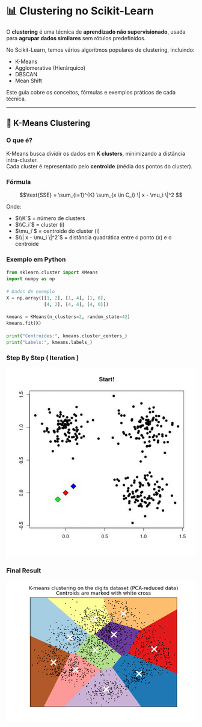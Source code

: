 # 📊 Clustering no Scikit-Learn

O **clustering** é uma técnica de **aprendizado não supervisionado**, usada para **agrupar dados similares** sem rótulos predefinidos.  

No Scikit-Learn, temos vários algoritmos populares de clustering, incluindo:

- K-Means  
- Agglomerative (Hierárquico)  
- DBSCAN  
- Mean Shift  

Este guia cobre os conceitos, fórmulas e exemplos práticos de cada técnica.

---

## 🔹 K-Means Clustering

### O que é?
K-Means busca dividir os dados em **K clusters**, minimizando a distância intra-cluster.  
Cada cluster é representado pelo **centroide** (média dos pontos do cluster).

### Fórmula
```math 
\text{SSE} = \sum_{i=1}^{K} \sum_{x \in C_i} \| x - \mu_i \|^2 
```

Onde:  
- $\\K`$ = número de clusters  
- $\\C_i`$ = cluster \(i\)  
- $\mu_i`$ = centroide do cluster \(i\)  
- $\\| x - \mu_i \|^2`$ = distância quadrática entre o ponto \(x\) e o centroide

### Exemplo em Python
```python
from sklearn.cluster import KMeans
import numpy as np

# Dados de exemplo
X = np.array([[1, 2], [1, 4], [1, 0],
              [4, 2], [4, 4], [4, 0]])

kmeans = KMeans(n_clusters=2, random_state=42)
kmeans.fit(X)

print("Centroides:", kmeans.cluster_centers_)
print("Labels:", kmeans.labels_)
```
### Step By Step ( Iteration )
<p align="center"> <img src="./assets/exemple_animated_kmeans.gif" width="600"> </p>

### Final Result
<p align="center"> <img src="./assets/exemple_digits_clustering.png" width="600"> </p>